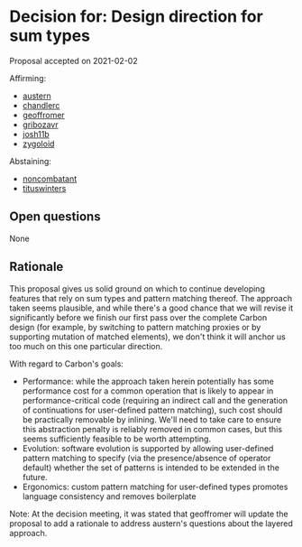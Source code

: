# Decision for: Design direction for sum types

<!--
Part of the Carbon Language project, under the Apache License v2.0 with LLVM
Exceptions. See /LICENSE for license information.
SPDX-License-Identifier: Apache-2.0 WITH LLVM-exception
-->

Proposal accepted on 2021-02-02

Affirming:

-   [austern](https://github.com/austern)
-   [chandlerc](https://github.com/chandlerc)
-   [geoffromer](https://github.com/geoffromer)
-   [gribozavr](https://github.com/gribozavr)
-   [josh11b](https://github.com/josh11b)
-   [zygoloid](https://github.com/zygoloid)

Abstaining:

-   [noncombatant](https://github.com/noncombatant)
-   [tituswinters](https://github.com/tituswinters)

## Open questions

None

## Rationale

This proposal gives us solid ground on which to continue developing features
that rely on sum types and pattern matching thereof. The approach taken seems
plausible, and while there's a good chance that we will revise it significantly
before we finish our first pass over the complete Carbon design (for example, by
switching to pattern matching proxies or by supporting mutation of matched
elements), we don't think it will anchor us too much on this one particular
direction.

With regard to Carbon's goals:

-   Performance: while the approach taken herein potentially has some
    performance cost for a common operation that is likely to appear in
    performance-critical code (requiring an indirect call and the generation of
    continuations for user-defined pattern matching), such cost should be
    practically removable by inlining. We'll need to take care to ensure this
    abstraction penalty is reliably removed in common cases, but this seems
    sufficiently feasible to be worth attempting.
-   Evolution: software evolution is supported by allowing user-defined pattern
    matching to specify (via the presence/absence of operator default) whether
    the set of patterns is intended to be extended in the future.
-   Ergonomics: custom pattern matching for user-defined types promotes language
    consistency and removes boilerplate

Note: At the decision meeting, it was stated that geoffromer will update the
proposal to add a rationale to address austern's questions about the layered
approach.
